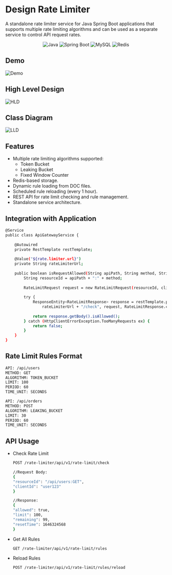 # Design Rate Limiter

A standalone rate limiter service for Java Spring Boot applications that supports multiple rate limiting algorithms and can be used as a separate service to control API request rates.

<p align="center">
  <img src="https://img.shields.io/badge/java-%23ED8B00.svg?style=for-the-badge&logo=openjdk&logoColor=white" alt="Java">
  <img src="https://img.shields.io/badge/Spring_Boot-F2F4F9?style=for-the-badge&logo=spring-boot" alt="Spring Boot">
  <img src="https://img.shields.io/badge/MySQL-4479A1?style=for-the-badge&logo=mysql&logoColor=white" alt="MySQL">
  <img src="https://img.shields.io/badge/redis-%23DD0031.svg?style=for-the-badge&logo=redis&logoColor=white" alt="Redis">
</p>

## Demo
![Demo](https://github.com/rahul07bagul/Rate-limiter/blob/main/assets/Rate_Limiter.gif)

## High Level Design
![HLD](https://github.com/rahul07bagul/Rate-limiter/blob/main/assets/design.png)

## Class Diagram
![LLD](https://github.com/rahul07bagul/Rate-limiter/blob/main/assets/uml_diagram.png)

## Features
- Multiple rate limiting algorithms supported:
  - Token Bucket
  - Leaking Bucket
  - Fixed Window Counter
- Redis-based storage.
- Dynamic rule loading from DOC files.
- Scheduled rule reloading (every 1 hour).
- REST API for rate limit checking and rule management.
- Standalone service architecture.

## Integration with Application
```sh
@Service
public class ApiGatewayService {
    
    @Autowired
    private RestTemplate restTemplate;
    
    @Value("${rate.limiter.url}")
    private String rateLimiterUrl;
    
    public boolean isRequestAllowed(String apiPath, String method, String clientId) {
        String resourceId = apiPath + ":" + method;
        
        RateLimitRequest request = new RateLimitRequest(resourceId, clientId);
        
        try {
            ResponseEntity<RateLimitResponse> response = restTemplate.postForEntity(
                rateLimiterUrl + "/check", request, RateLimitResponse.class);
                
            return response.getBody().isAllowed();
        } catch (HttpClientErrorException.TooManyRequests ex) {
            return false;
        }
    }
}
```

## Rate Limit Rules Format
```sh
API: /api/users
METHOD: GET
ALGORITHM: TOKEN_BUCKET
LIMIT: 100
PERIOD: 60
TIME_UNIT: SECONDS

API: /api/orders
METHOD: POST
ALGORITHM: LEAKING_BUCKET
LIMIT: 30
PERIOD: 60
TIME_UNIT: SECONDS
```

## API Usage
- Check Rate Limit
  ```sh
  POST /rate-limiter/api/v1/rate-limit/check

  //Request Body:
  {
  "resourceId": "/api/users:GET",
  "clientId": "user123"
  }

  //Response:
  {
  "allowed": true,
  "limit": 100,
  "remaining": 99,
  "resetTime": 1646324568
  }
  ```
- Get All Rules
  ```sh
  GET /rate-limiter/api/v1/rate-limit/rules
  ```
- Reload Rules
  ```sh
  POST /rate-limiter/api/v1/rate-limit/rules/reload
  ```
  
